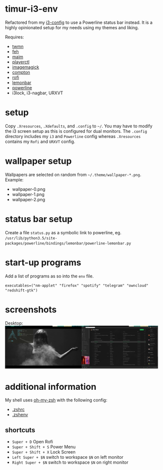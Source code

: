 # timur-i3-env
Refactored from my [i3-config](https://github.com/TimurKiyivinski/i3-config-desktop) to use a Powerline status bar instead.
It is a highly opinionated setup for my needs using my themes and liking.

Requires:
* [twmn](https://github.com/sboli/Twmn)
* [feh](https://github.com/derf/feh)
* [maim](https://github.com/naelstrof/maim)
* [playerctl](https://github.com/acrisci/playerctl)
* [imagemagick](https://github.com/ImageMagick/ImageMagick)
* [compton](https://github.com/chjj/compton)
* [rofi](https://davedavenport.github.io/rofi/)
* [lemonbar](https://github.com/LemonBoy/bar)
* [powerline](https://github.com/powerline/powerline)
* i3lock, i3-nagbar, URXVT

# setup
Copy `.Xresources`, `.Xdefaults`, and `.config` to `~/`. You may have to modify the i3 screen setup as this is configured for dual monitors.
The `.config` directory includes my `i3` and `Powerline` config whereas `.Xresources` contains my `Rofi` and `URXVT` config.

# wallpaper setup
Wallpapers are selected on random from `~/.theme/wallpaper-*.png`. Example:
* wallpaper-0.png
* wallpaper-1.png
* wallpaper-2.png

# status bar setup
Create a file `status.py` as a symbolic link to powerline, eg. `/usr/lib/python3.5/site-packages/powerline/bindings/lemonbar/powerline-lemonbar.py`

# start-up programs
Add a list of programs as so into the `env` file.
```
executables=("nm-applet" "firefox" "spotify" "telegram" "owncloud" "redshift-gtk")
```

# screenshots
Desktop:
![desktop](screenshots/desktop.png)

# additional information
My shell uses [oh-my-zsh](https://github.com/robbyrussell/oh-my-zsh) with the following config:
* [.zshrc](https://gist.github.com/TimurKiyivinski/5846fe2459544865ee11)
* [.zshenv](https://gist.github.com/TimurKiyivinski/4e69f98d20bc0e90ab70317b578a1e64)

## shortcuts
* `Super + D` Open Rofi
* `Super + Shift + S` Power Menu
* `Super + Shift + X` Lock Screen
* `Left Super + $N` switch to workspace `$N` on left monitor
* `Right Super + $N` switch to workspace `$N` on right monitor
